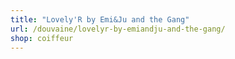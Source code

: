 ```yaml
---
title: "Lovely'R by Emi&Ju and the Gang"
url: /douvaine/lovelyr-by-emiandju-and-the-gang/
shop: coiffeur
---
```

